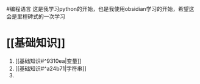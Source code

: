 #编程语言
这是我学习python的开始，也是我使用obsidian学习的开始，希望这会是里程碑式的一次学习

# [[基础知识]]
1. [[基础知识#^9310ea|变量]]
2. [[基础知识#^a24b71|字符串]]
3. 


